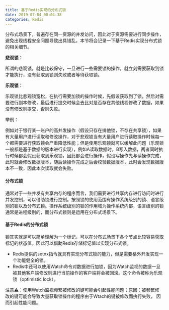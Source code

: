```yaml
---
title: 基于Redis实现的分布式锁
date: 2019-07-04 00:04:38
categories: Redis
---
```


分布式场景下，普遍存在同一资源的并发访问，因此对于资源需要进行同步操作，避免出现线程安全问题导致出具错乱，本节将会记录一下基于Redis实现分布式锁的相关细节。

<!-- more -->



**悲观锁：**

所谓的悲观锁，就是比较保守，一旦进行一些需要锁的操作，就立刻需要获取到锁才能执行，没有获取到锁则失败或者等待获取锁。

**乐观锁：**

乐观锁比悲观锁宽松，在执行需要加锁的操作时候，先假设获取到了锁，然后对需要进行副本修改，最后进行提交时候会去比对是否存在其他线程修改了数据，如果没有修改则提交，否则失败。

举例：

例如对于银行某一账户的高并发操作（假设只存在排他锁，不存在共享锁），如果有大量用户进行读取和修改操作，对于悲观锁当有大量用户进行读取操作时候每一个都需要进行获取锁会严重降低性能；但是使用乐观锁就可以缓解此问题（乐观锁一般都是基于数据的版本进行实现），例如A读取数据时，B写入数据，两者同时执行时候都会假设获取到乐观锁，因此都会进行操作，假设写操作先与读操作完成，此时就会修改数据版本，随后读操作完成之后会校验数据版本，此时会发现数据版本不一致，因此本次读取就会失败。



#### 分布式锁

​		通常对于一些并发有共享内存的程序而言，我们需要进行共享内存进行访问时进行并发控制，可以借助锁进行控制。按照锁的使用范围有操作系统级别的锁、语言级别的锁以及分布式锁。操作系统级别的锁的作用域为操作系统内部，语言级别的锁通常是进程级别的，而分布式锁则是运用在分布式场景下。



#### 基于Redis的分布式锁

​		锁其实就是可以简单理解为一个标记，可以在分布式场景下各个节点比较容易获取标记的状态值。因此可以借助Redis存储标记值以实现分布式锁。

- Redis提供的setnx指令就具有实现分布式锁的能力，但是需要格外开发实现一个功能健全的锁。
- Redis中还可以使用Watch命令对数据进行加锁，因为Watch监视的数据一旦被其他客户端修改则进行当前操作的客户端将会被回滚。这个命令被称为乐观锁（optimistic lock）。

注意⚠️：使用Watch监视频繁被修改的键可能会引起性能问题；原因：被频繁修改的键可能会导致大量获取锁操作的程序由于Wtach的键被修改而执行失败， 因而引起性能问题。
